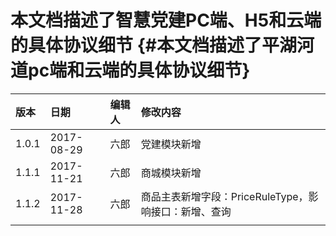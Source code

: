 # 本文档描述了智慧党建PC端、H5和云端的具体协议细节 {#本文档描述了平湖河道pc端和云端的具体协议细节}

| 版本 | 日期 | 编辑人 | 修改内容 |
| :--- | :--- | :--- | :--- |
| 1.0.1 | 2017-08-29 | 六郎 | 党建模块新增 |
| 1.1.1 | 2017-11-21 | 六郎 | 商城模块新增 |
| 1.1.2 | 2017-11-28 | 六郎 | 商品主表新增字段：PriceRuleType，影响接口：新增、查询 |
|  |  |  |  |



